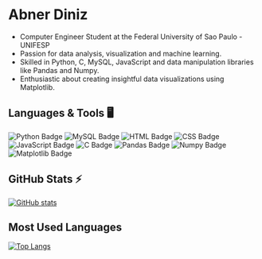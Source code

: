 # Abner Diniz

- Computer Engineer Student at the Federal University of Sao Paulo - UNIFESP
- Passion for data analysis, visualization and machine learning.
- Skilled in Python, C, MySQL, JavaScript and data manipulation libraries like Pandas and Numpy.
- Enthusiastic about creating insightful data visualizations using Matplotlib.

## Languages & Tools 🖥️

![Python Badge](https://img.shields.io/badge/Python-3776AB?style=for-the-badge&logo=python&logoColor=FFFFFF)
![MySQL Badge](https://img.shields.io/badge/MySQL-4479A1?style=for-the-badge&logo=mysql&logoColor=FFFFFF)
![HTML Badge](https://img.shields.io/badge/HTML-FA6632?style=for-the-badge&logo=html5&logoColor=FFFFFF)
![CSS Badge](https://img.shields.io/badge/CSS-2A70AD?style=for-the-badge&logo=css&logoColor=FFFFFF)
![JavaScript Badge](https://img.shields.io/badge/JavaScript-F7DF1E?style=for-the-badge&logo=javascript&logoColor=000000)
![C Badge](https://img.shields.io/badge/C-2A46AD?style=for-the-badge&logo=C&logoColor=FFFFFF)
![Pandas Badge](https://img.shields.io/badge/Pandas-150458?style=for-the-badge&logo=pandas&logoColor=FFFFFF)
![Numpy Badge](https://img.shields.io/badge/Numpy-013243?style=for-the-badge&logo=numpy&logoColor=FFFFFF)
![Matplotlib Badge](https://img.shields.io/badge/Matplotlib-11557C?style=for-the-badge&logo=matplotlib&logoColor=FFFFFF)

<!--START_SECTION:activity-->

## GitHub Stats ⚡
[![GitHub stats](https://github-readme-stats.vercel.app/api?username=AbnerDiniz90&show_icons=true&theme=radical)](https://github.com/AbnerDiniz90)

## Most Used Languages
[![Top Langs](https://github-readme-stats.vercel.app/api/top-langs/?username=AbnerDiniz90&layout=compact&theme=radical)](https://github.com/AbnerDiniz90)

<!--END_SECTION:activity-->
